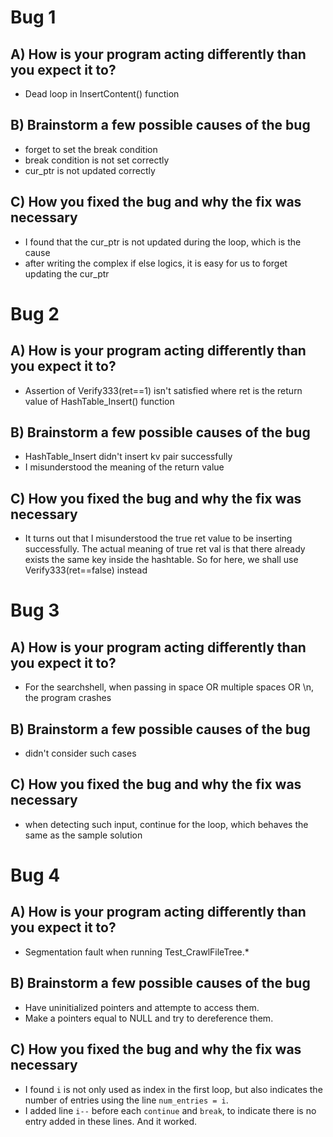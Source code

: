 # Bug 1

## A) How is your program acting differently than you expect it to?
- Dead loop in InsertContent() function

## B) Brainstorm a few possible causes of the bug
- forget to set the break condition
- break condition is not set correctly
- cur_ptr is not updated correctly

## C) How you fixed the bug and why the fix was necessary
- I found that the cur_ptr is not updated during the loop, which is the cause
- after writing the complex if else logics, it is easy for us to forget updating the cur_ptr


# Bug 2

## A) How is your program acting differently than you expect it to?
- Assertion of Verify333(ret==1) isn't satisfied where ret is the return value of HashTable_Insert() function

## B) Brainstorm a few possible causes of the bug
- HashTable_Insert didn't insert kv pair successfully
- I misunderstood the meaning of the return value

## C) How you fixed the bug and why the fix was necessary
- It turns out that I misunderstood the true ret value to be inserting successfully. The actual meaning of true ret val is that there already exists the same key inside the hashtable. So for here, we shall use Verify333(ret==false) instead


# Bug 3

## A) How is your program acting differently than you expect it to?
- For the searchshell, when passing in space OR multiple spaces OR \n, the program crashes

## B) Brainstorm a few possible causes of the bug
- didn't consider such cases

## C) How you fixed the bug and why the fix was necessary
- when detecting such input, continue for the loop, which behaves the same as the sample solution


# Bug 4

## A) How is your program acting differently than you expect it to?
- Segmentation fault when running Test_CrawlFileTree.*

## B) Brainstorm a few possible causes of the bug
- Have uninitialized pointers and attempte to access them.
- Make a pointers equal to NULL and try to dereference them.

## C) How you fixed the bug and why the fix was necessary
- I found `i` is not only used as index in the first loop, but also indicates the number of entries using the line `num_entries = i`.
- I added line `i--` before each `continue` and `break`, to indicate there is no entry added in these lines. And it worked.